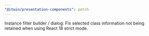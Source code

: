 ```yaml
---
"@itwin/presentation-components": patch
---
```


Instance filter builder / dialog: Fix selected class information not being retained when using React 18 strict mode.
